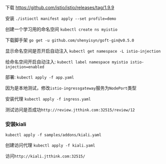 下载 https://github.com/istio/istio/releases/tag/1.9.9

安装  `./istioctl manifest apply --set profile=demo`

创建一个学习用的命名空间 `kubectl create ns myistio`

下载脚手架 `go get -u github.com/shenyisyn/goft-gin@v0.5.0`

显示命名空间是否开启自动注入 `kubectl get namespace -L istio-injection`

给命名空间开启自动注入: `kubectl label namespace myistio istio-injection=enabled`

部署: `kubectl apply -f app.yaml`

因为是本地测试，修改`istio-ingressgateway`服务为`NodePort`类型

安装代理 `kubectl apply -f ingress.yaml`

测试访问是否成功`http://review.jtthink.com:32515/review/12`

### 安装kiali

`kubectl apply -f samples/addons/kiali.yaml`

创建访问代理 `kubectl apply -f kiali.yaml`

访问`http://kiali.jtthink.com:32515/`
